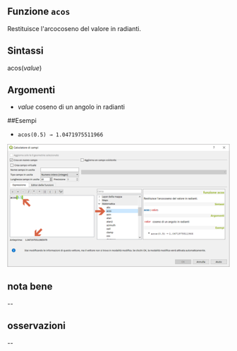 ## Funzione `acos`
Restituisce l'arcocoseno del valore in radianti.

## Sintassi

acos(_value_)

## Argomenti

* _value_ coseno di un angolo in radianti

##Esempi

* `acos(0.5) → 1.0471975511966`

<img src="/img/matematica/acos/acos1.png">

## nota bene

--

## osservazioni

--
